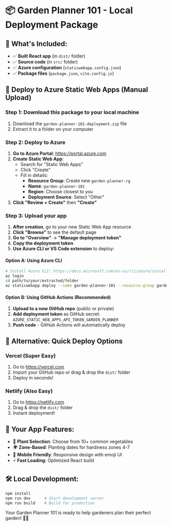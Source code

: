 # 📦 Garden Planner 101 - Local Deployment Package

## 🎯 What's Included:
- ✅ **Built React app** (in `dist/` folder)
- ✅ **Source code** (in `src/` folder) 
- ✅ **Azure configuration** (`staticwebapp.config.json`)
- ✅ **Package files** (`package.json`, `vite.config.js`)

## 🚀 Deploy to Azure Static Web Apps (Manual Upload)

### Step 1: Download this package to your local machine
1. Download the `garden-planner-101-deployment.zip` file
2. Extract it to a folder on your computer

### Step 2: Deploy to Azure
1. **Go to Azure Portal**: https://portal.azure.com
2. **Create Static Web App**:
   - Search for "Static Web Apps"
   - Click "Create"
   - Fill in details:
     - **Resource Group**: Create new `garden-planner-rg`
     - **Name**: `garden-planner-101`
     - **Region**: Choose closest to you
     - **Deployment Source**: Select "Other"
3. **Click "Review + Create"** then **"Create"**

### Step 3: Upload your app
1. **After creation**, go to your new Static Web App resource
2. **Click "Browse"** to see the default page
3. **Go to "Overview"** → **"Manage deployment token"**
4. **Copy the deployment token**
5. **Use Azure CLI or VS Code extension** to deploy:

#### Option A: Using Azure CLI
```bash
# Install Azure CLI: https://docs.microsoft.com/en-us/cli/azure/install-azure-cli
az login
cd path/to/your/extracted/folder
az staticwebapp deploy --name garden-planner-101 --resource-group garden-planner-rg --source ./dist
```

#### Option B: Using GitHub Actions (Recommended)
1. **Upload to a new GitHub repo** (public or private)
2. **Add deployment token** as GitHub secret: `AZURE_STATIC_WEB_APPS_API_TOKEN_GARDEN_PLANNER`
3. **Push code** - GitHub Actions will automatically deploy

## 🎉 Alternative: Quick Deploy Options

### Vercel (Super Easy)
1. Go to https://vercel.com
2. Import your GitHub repo or drag & drop the `dist/` folder
3. Deploy in seconds!

### Netlify (Also Easy)  
1. Go to https://netlify.com
2. Drag & drop the `dist/` folder
3. Instant deployment!

## 📱 Your App Features:
- 🌱 **Plant Selection**: Choose from 10+ common vegetables
- 🌍 **Zone-Based**: Planting dates for hardiness zones 4-7
- 📱 **Mobile Friendly**: Responsive design with emoji UI
- ⚡ **Fast Loading**: Optimized React build

## 🛠️ Local Development:
```bash
npm install
npm run dev      # Start development server
npm run build    # Build for production
```

Your Garden Planner 101 is ready to help gardeners plan their perfect garden! 🌱🚀
